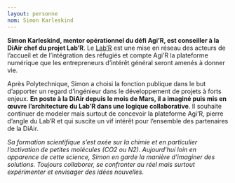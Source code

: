 ```yaml
---
layout: personne
nom: Simon Karleskind
---
```


**Simon Karleskind, mentor opérationnel du défi Agi’R, est conseiller
à la DiAir chef du projet Lab’R**. Le
[Lab’R](http://accueil-integration-refugies.fr/le-labr/) est une mise
en réseau des acteurs de l’accueil et de l’intégration des réfugiés et
compte Agi’R la plateforme numérique que les entrepreneurs d’intérêt
général seront amenés à donner vie.

Après Polytechnique, Simon a choisi la fonction publique dans le but
d’apporter un regard d’ingénieur dans le développement de projets à
forts enjeux. **En poste à la DiAir depuis le mois de Mars, il a
imaginé puis mis en œuvre l’architecture du Lab’R dans une logique
collaborative**. Il souhaite continuer de modeler mais surtout de
concevoir la plateforme Agi’R, pierre d’angle du Lab’R et qui suscite
un vif intérêt pour l’ensemble des partenaires de la DiAir.

_Sa formation scientifique s’est axée sur la chimie et en particulier
l’activation de petites molécules (CO2 ou N2). Aujourd’hui loin en
apparence de cette science, Simon en garde la manière d’imaginer des
solutions. Toujours collaborer, se confronter au réel mais surtout
expérimenter et envisager des idées nouvelles._
